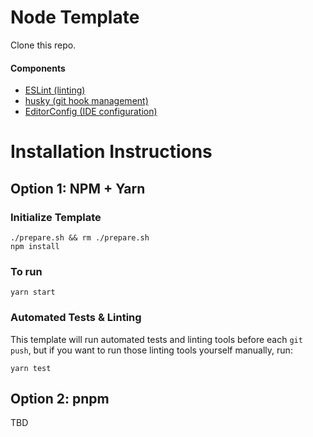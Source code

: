 # Node Template

Clone this repo.

#### Components
* [ESLint (linting)](https://eslint.org/docs/user-guide/getting-started)
* [husky (git hook management)](https://typicode.github.io/husky/#/)
* [EditorConfig (IDE configuration)](https://editorconfig.org/)

# Installation Instructions
## Option 1: NPM + Yarn
### Initialize Template

    ./prepare.sh && rm ./prepare.sh
    npm install

### To run

    yarn start

### Automated Tests & Linting 
This template will run automated tests and linting tools before each `git push`, but if you
want to run those linting tools yourself manually, run:

    yarn test

## Option 2: pnpm
TBD